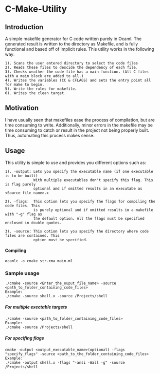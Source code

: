 # C-Make-Utility

Introduction
------------
A simple makefile generator for C code written purely in Ocaml. The generated result is written to the directory as Makefile, and is fully functional and based off of implicit rules. This utility works in the following way:
```
1). Scans the user entered directory to select the code files
2). Reads these files to descide the dependency of each file.
3). Checks weather the code file has a main function. (All C files with a main block are added to all.)
4). Writes the variables (CC & CFLAGS) and sets the entry point all for make to begin.
5). Write the rules for makefile.
6). Writes the clean target.
```

Motivation
----------
I have usually seen that makefiles ease the process of compilation, but are time consuming to write. Additionally, minor errors in the makefile may be time consuming to catch or result in the project not being properly built. Thus, automating this process makes sense.


Usage
-----
This utility is simple to use and provides you different options such as:
```
1). -output: Lets you specify the executable name (if one executable is to be built)
             With multiple executables don't specify this flag. This is flag purely
             optional and if omitted results in an executabe as <Source file name>.x
             
2). -flags:  This option lets you specify the flags for compiling the code files. This
             is purely optional and if omitted results in a makefile with "-g" flag as
             the default option. All the flags must be specified enclosed in double quotes.

3). -source: This option lets you specify the directory where code files are contained. This
             option must be specified.
```

#### Compiling 
```
ocamlc -o cmake str.cma main.ml
```

### Sample usage
```
./cmake -source <Enter_the_ouput_file_name> -source <path_to_folder_containing_code_files>
Example:
./cmake -source shell.x -source /Projects/shell
```
##### For multiple exectable targets
``` 
./cmake -source <path_to_folder_containing_code_files>
Example:
./cmake -source /Projects/shell
```

##### For specifing flags
``` 
cmake -output <output_executable_name>(optional) -flags "specify_flags" -source <path_to_the_folder_containing_code_files>
Example:
./cmake -output shell.x -flags "-ansi -Wall -g" -source /Projects/shell
```


